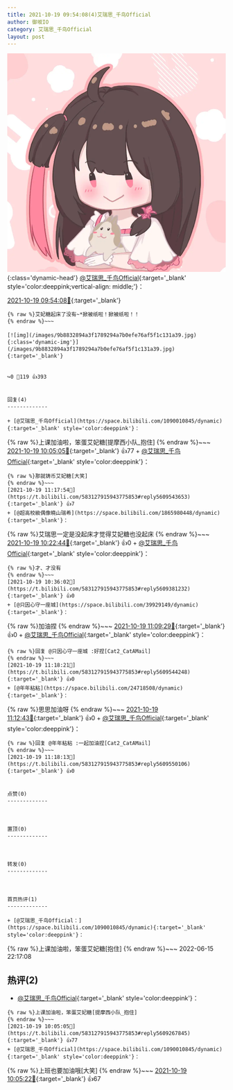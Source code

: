 ```yaml
---
title: 2021-10-19 09:54:08(4)艾瑞思_千鸟Official
author: 御坂IO
category: 艾瑞思_千鸟Official
layout: post
---
```


![img](/images/7e08840c56f251de28bdf766b647bd5fe9a5d50a.jpg){:class='dynamic-head'}
[@艾瑞思_千鸟Official](https://space.bilibili.com/1090010845/dynamic){:target='_blank' style='color:deeppink;vertical-align: middle;'}：

[2021-10-19 09:54:08🔗](https://t.bilibili.com/583127915943775853){:target='_blank'}

~~~
{% raw %}艾妃糖起床了没有~*掀被纸啦！掀被纸啦！！
{% endraw %}~~~

[![img](/images/9b8832894a3f1789294a7b0efe76af5f1c131a39.jpg){:class='dynamic-img'}](/images/9b8832894a3f1789294a7b0efe76af5f1c131a39.jpg){:target='_blank'}


↪️0 💬119 👍393


回复(4)
-------------

+ [@艾瑞思_千鸟Official](https://space.bilibili.com/1090010845/dynamic){:target='_blank' style='color:deeppink'}：
~~~
{% raw %}上课加油啦，笨蛋艾妃糖[提摩西小队_抱住]
{% endraw %}~~~
[2021-10-19 10:05:05🔗](https://t.bilibili.com/583127915943775853#reply5609267845){:target='_blank'} 👍77
    + [@艾瑞思_千鸟Official](https://space.bilibili.com/1090010845/dynamic){:target='_blank' style='color:deeppink'}：
~~~
{% raw %}那就铸币艾妃糖[大笑]
{% endraw %}~~~
[2021-10-19 11:17:54🔗](https://t.bilibili.com/583127915943775853#reply5609543653){:target='_blank'} 👍7
+ [@超高校級偶像曉山瑞希](https://space.bilibili.com/1865980448/dynamic){:target='_blank'}：
~~~
{% raw %}艾瑞思一定是没起床才觉得艾妃糖也没起床
{% endraw %}~~~
[2021-10-19 10:22:44🔗](https://t.bilibili.com/583127915943775853#reply5609333062){:target='_blank'} 👍0
    + [@艾瑞思_千鸟Official](https://space.bilibili.com/1090010845/dynamic){:target='_blank' style='color:deeppink'}：
~~~
{% raw %}才、才没有
{% endraw %}~~~
[2021-10-19 10:36:02🔗](https://t.bilibili.com/583127915943775853#reply5609381232){:target='_blank'} 👍0
+ [@只因心守一座城](https://space.bilibili.com/39929149/dynamic){:target='_blank'}：
~~~
{% raw %}加油捏
{% endraw %}~~~
[2021-10-19 11:09:29🔗](https://t.bilibili.com/583127915943775853#reply5609503784){:target='_blank'} 👍0
    + [@艾瑞思_千鸟Official](https://space.bilibili.com/1090010845/dynamic){:target='_blank' style='color:deeppink'}：
~~~
{% raw %}回复 @只因心守一座城 :好捏[Cat2_CatAMail]
{% endraw %}~~~
[2021-10-19 11:18:21🔗](https://t.bilibili.com/583127915943775853#reply5609544248){:target='_blank'} 👍0
+ [@年年粘粘](https://space.bilibili.com/24718508/dynamic){:target='_blank'}：
~~~
{% raw %}思思加油呀
{% endraw %}~~~
[2021-10-19 11:12:43🔗](https://t.bilibili.com/583127915943775853#reply5609526681){:target='_blank'} 👍0
    + [@艾瑞思_千鸟Official](https://space.bilibili.com/1090010845/dynamic){:target='_blank' style='color:deeppink'}：
~~~
{% raw %}回复 @年年粘粘 :一起加油捏[Cat2_CatAMail]
{% endraw %}~~~
[2021-10-19 11:18:13🔗](https://t.bilibili.com/583127915943775853#reply5609550106){:target='_blank'} 👍0


点赞(0)
-------------



置顶(0)
-------------



转发(0)
-------------



首页热评(1)
-------------

+ [@艾瑞思_千鸟Official：](https://space.bilibili.com/1090010845/dynamic){:target='_blank' style='color:deeppink'}：
~~~
{% raw %}上课加油啦，笨蛋艾妃糖[抱住]
{% endraw %}~~~
2022-06-15 22:17:08


热评(2)
-------------

+ [@艾瑞思_千鸟Official](https://space.bilibili.com/1090010845/dynamic){:target='_blank' style='color:deeppink'}：
~~~
{% raw %}上课加油啦，笨蛋艾妃糖[提摩西小队_抱住]
{% endraw %}~~~
[2021-10-19 10:05:05🔗](https://t.bilibili.com/583127915943775853#reply5609267845){:target='_blank'} 👍77
+ [@艾瑞思_千鸟Official](https://space.bilibili.com/1090010845/dynamic){:target='_blank' style='color:deeppink'}：
~~~
{% raw %}上班也要加油哦[大笑]
{% endraw %}~~~
[2021-10-19 10:05:22🔗](https://t.bilibili.com/583127915943775853#reply5609263713){:target='_blank'} 👍67


